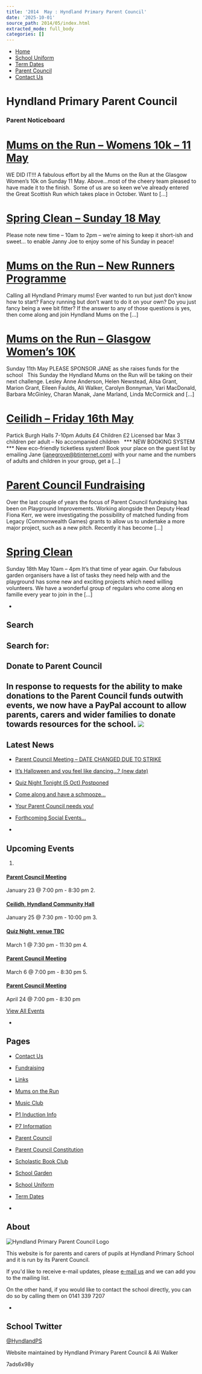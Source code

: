 ```yaml
---
title: '2014  May : Hyndland Primary Parent Council'
date: '2025-10-01'
source_path: 2014/05/index.html
extracted_mode: full_body
categories: []
---
```

- [Home](http://www.hyndlandprimaryparentcouncil.org)
- [School Uniform](school-uniform/)
- [Term Dates](term-dates/)
- [Parent Council](parent-council/)
- [Contact Us](contact-us/)

# Hyndland Primary Parent Council

### Parent Noticeboard

# [Mums on the Run – Womens 10k – 11 May](/news/mums-on-the-run-womens-10k-11-may/)

WE DID IT!!! A fabulous effort by all the Mums on the Run at the Glasgow Women’s 10k on Sunday 11 May. Above…most of the cheery team pleased to have made it to the finish. &nbsp;Some of us are so keen we’ve already entered the Great Scottish Run which takes place in October. Want to […]

# [Spring Clean – Sunday 18 May](/news/spring-clean-sunday-18-may/)

Please note new time – 10am to 2pm – we’re aiming to keep it short-ish and sweet… to enable Janny Joe to enjoy some of his Sunday in peace!

# [Mums on the Run – New Runners Programme](/news/mums-on-the-run-new-runners-programme/)

Calling all Hyndland Primary mums! Ever wanted to run but just don’t know how to start? Fancy running but don’t want to do it on your own? Do you just fancy being a wee bit fitter? If the answer to any of those questions is yes, then come along and join Hyndland Mums on the […]

# [Mums on the Run – Glasgow Women’s 10K](/news/mums-on-the-run-glasgow-womens-10k/)

Sunday 11th May PLEASE SPONSOR JANE as she raises funds for the school &nbsp; This Sunday the Hyndland Mums on the Run will be taking on their next challenge. Lesley Anne Anderson, Helen Newstead, Ailsa Grant, Marion Grant, Eileen Faulds, Ali Walker, Carolyn Bonnyman, Vari MacDonald, Barbara McGinley, Charan Manak, Jane Marland, Linda McCormick and […]

# [Ceilidh – Friday 16th May](/news/ceilidh-friday-16th-may/)

Partick Burgh Halls 7-10pm Adults £4 Children £2 Licensed bar Max 3 children per adult – No accompanied children &nbsp; \*\*\* NEW BOOKING SYSTEM \*\*\* New eco-friendly ticketless system! Book your place on the guest list by emailing Jane (janegrove@btinternet.com) with your name and the numbers of adults and children in your group, get a […]

# [Parent Council Fundraising](/news/parent-council-fundraising/)

Over the last couple of years the focus of Parent Council fundraising has been on Playground Improvements. Working alongside then Deputy Head Fiona Kerr, we were investigating the possibility of matched funding from Legacy (Commonwealth Games) grants to allow us to undertake a more major project, such as a new pitch. Recently it has become […]

# [Spring Clean](/news/spring-clean/)

Sunday 18th May 10am – 4pm It’s that time of year again. Our fabulous garden organisers have a list of tasks they need help with and the playground has some new and exciting projects which need willing volunteers. We have a wonderful group of regulars who come along&nbsp;en famille every year to join in the […]

- 
## Search

Search for:
- 
## Donate to Parent Council

In response to requests for the ability to make donations to the Parent Council funds outwith events, we now have a PayPal account to allow parents, carers and wider families to donate towards resources for the school. [![](https://www.paypalobjects.com/en_US/i/btn/x-click-butcc-donate.gif)](https://www.paypal.com/cgi-bin/webscr?cmd=_s-xclick&hosted_button_id=BW7E8PDGXH45Y)
- 
## Latest News

- [Parent Council Meeting – DATE CHANGED DUE TO STRIKE](/news/parent-council-meeting-date-changed-due-to-strike/)
- [It’s Halloween and you feel like dancing…? (new date)](/news/its-halloween-and-you-feel-like-dancing-new-date/)
- [Quiz Night Tonight (5 Oct) Postponed](/news/quiz-night-tonight-5-oct-postponed/)
- [Come along and have a schmooze…](/news/come-along-and-have-a-schmooze/)
- [Your Parent Council needs you!](/news/your-parent-council-needs-you-10/)
- [Forthcoming Social Events…](/news/forthcoming-social-events/)

- 
## Upcoming Events

1. 
#### [Parent Council Meeting](event/parent-council-meeting-tbc-3/)

January 23 @ 7:00 pm - 8:30 pm
2. 
#### [Ceilidh, Hyndland Community Hall](event/ceilidh/)

January 25 @ 7:30 pm - 10:00 pm
3. 
#### [Quiz Night, venue TBC](event/quiz-night-venue-tbc/)

March 1 @ 7:30 pm - 11:30 pm
4. 
#### [Parent Council Meeting](event/parent-council-meeting-tbc-4/)

March 6 @ 7:00 pm - 8:30 pm
5. 
#### [Parent Council Meeting](event/parent-council-meeting-tbc-6/)

April 24 @ 7:00 pm - 8:30 pm

[View All Events](events/)

- 
## Pages

- [Contact Us](contact-us/)
- [Fundraising](fundraising/)
- [Links](links/)
- [Mums on the Run](mums-on-the-run/)
- [Music Club](music-club/)
- [P1 Induction Info](p1-induction-info/)
- [P7 Information](p7-information/)
- [Parent Council](parent-council/)
- [Parent Council Constitution](parent-council-constitution/)
- [Scholastic Book Club](scholastic-book-club/)
- [School Garden](school-garden/)
- [School Uniform](school-uniform/)
- [Term Dates](term-dates/)

- 
## About

 ![Hyndland Primary Parent Council Logo](/assets/images/2012/02/logo.gif)

This website is for parents and carers of pupils at Hyndland Primary School and it is run by its Parent Council.

If you'd like to receive e-mail updates, please [e-mail us](mailto:enquiries@hyndlandprimaryparentcouncil.org) and we can add you to the mailing list.

On the other hand, if you would like to contact the school directly, you can do so by calling them on 0141 339 7207

- 
## School Twitter
[@HyndlandPS](https://twitter.com/HyndlandPS)

Website maintained by Hyndland Primary Parent Council & Ali Walker

7ads6x98y
